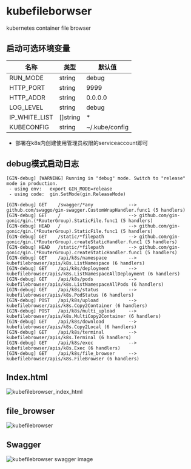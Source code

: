 # kubefileborwser

kubernetes container file browser

## 启动可选环境变量

| 名称 | 类型 | 默认值 |
| ---- | ---- | ---- |
| RUN_MODE | string | debug |
| HTTP_PORT | string | 9999 |
| HTTP_ADDR | string | 0.0.0.0 |
| LOG_LEVEL | string | debug |
| IP_WHITE_LIST | []string | * |
| KUBECONFIG | string | ~/.kube/config |

+ 部署在k8s内创建使用管理员权限的serviceaccount即可

## debug模式启动日志

```text
[GIN-debug] [WARNING] Running in "debug" mode. Switch to "release" mode in production.
 - using env:	export GIN_MODE=release
 - using code:	gin.SetMode(gin.ReleaseMode)

[GIN-debug] GET    /swagger/*any             --> github.com/swaggo/gin-swagger.CustomWrapHandler.func1 (5 handlers)
[GIN-debug] GET    /                         --> github.com/gin-gonic/gin.(*RouterGroup).StaticFile.func1 (5 handlers)
[GIN-debug] HEAD   /                         --> github.com/gin-gonic/gin.(*RouterGroup).StaticFile.func1 (5 handlers)
[GIN-debug] GET    /static/*filepath         --> github.com/gin-gonic/gin.(*RouterGroup).createStaticHandler.func1 (5 handlers)
[GIN-debug] HEAD   /static/*filepath         --> github.com/gin-gonic/gin.(*RouterGroup).createStaticHandler.func1 (5 handlers)
[GIN-debug] GET    /api/k8s/namespace        --> kubefilebrowser/apis/k8s.ListNamespace (6 handlers)
[GIN-debug] GET    /api/k8s/deployment       --> kubefilebrowser/apis/k8s.ListNamespaceAllDeployment (6 handlers)
[GIN-debug] GET    /api/k8s/pods             --> kubefilebrowser/apis/k8s.ListNamespaceAllPods (6 handlers)
[GIN-debug] GET    /api/k8s/status           --> kubefilebrowser/apis/k8s.PodStatus (6 handlers)
[GIN-debug] POST   /api/k8s/upload           --> kubefilebrowser/apis/k8s.Copy2Container (6 handlers)
[GIN-debug] POST   /api/k8s/multi_upload     --> kubefilebrowser/apis/k8s.MultiCopy2Container (6 handlers)
[GIN-debug] GET    /api/k8s/download         --> kubefilebrowser/apis/k8s.Copy2Local (6 handlers)
[GIN-debug] GET    /api/k8s/terminal         --> kubefilebrowser/apis/k8s.Terminal (6 handlers)
[GIN-debug] GET    /api/k8s/exec             --> kubefilebrowser/apis/k8s.Exec (6 handlers)
[GIN-debug] GET    /api/k8s/file_browser     --> kubefilebrowser/apis/k8s.FileBrowser (6 handlers)
```

## Index.html
![kubefilebrowser_index_html](https://raw.githubusercontent.com/xmapst/kubefilebrowser/main/index_html.jpg)

## file_browser
![kubefilebrowser](https://raw.githubusercontent.com/xmapst/kubefilebrowser/main/file_browser.jpg)

## Swagger

![kubefilebrowser swagger image](https://raw.githubusercontent.com/xmapst/kubefilebrowser/main/swagger.jpg)
